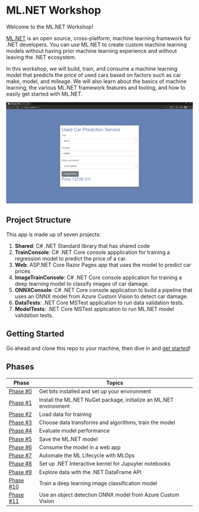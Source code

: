 # ML.NET Workshop

Welcome to the ML.NET Workshop!

[ML.NET](https://dot.net/ml) is an open source, cross-platform, machine learning framework for .NET developers. You can use ML.NET to create custom machine learning models without having prior machine learning experience and without leaving the .NET ecosystem.

In this workshop, we will build, train, and consume a machine learning model that predicts the price of used cars based on factors such as car make, model, and mileage. We will also learn about the basics of machine learning, the various ML.NET framework features and tooling, and how to easily get started with ML.NET.

![Used Car Price](labs/media/consume-model.png)

## Project Structure

This app is made up of seven projects:

1. **Shared**: C# .NET Standard library that has shared code
1. **TrainConsole**: C# .NET Core console appplication for training a regression model to predict the price of a car.
1. **Web**: ASP.NET Core Razor Pages app that uses the model to predict car prices
1. **ImageTrainConsole**: C# .NET Core console application for training a deep learning model to classify images of car damage.
1. **ONNXConsole**: C# .NET Core console application to build a pipeline that uses an ONNX model from Azure Custom Vision to detect car damage.
1. **DataTests**: .NET Core MSTest application to run data validation tests.
1. **ModelTests**: .NET Core MSTest application to run ML.NET model validation tests.

## Getting Started

Go ahead and clone this repo to your machine, then dive in and [get started](/labs/00-get-started.md)!

## Phases

| Phase | Topics |
| ----- | ---- |
| [Phase #0](/labs/00-get-started.md) | Get bits installed and set up your environment |
| [Phase #1](/labs/01-add-ml-context.md) | Install the ML.NET NuGet package, initialize an ML.NET environment |
| [Phase #2](/labs/02-loading-data.md) | Load data for training  |
| [Phase #3](/labs/03-training.md) | Choose data transforms and algorithms, train the model |
| [Phase #4](/labs/04-evaluate.md) | Evaluate model performance |
| [Phase #5](/labs/05-save-model.md) | Save the ML.NET model |
| [Phase #6](/labs/06-consume-model.md) | Consume the model in a web app |
| [Phase #7](/labs/07-mlops.md) | Automate the ML Lifecycle with MLOps |
| [Phase #8](/labs/08-jupyter.md) | Set up .NET Interactive kernel for Jupuyter notebooks |
| [Phase #9](/labs/09-dataframe.md) | Explore data with the .NET DataFrame API |
| [Phase #10](/labs/10-deep-learning.md) | Train a deep learning image classification model |
| [Phase #11](/labs/11-onnx.md) | Use an object detection ONNX model from Azure Custom Vision |
